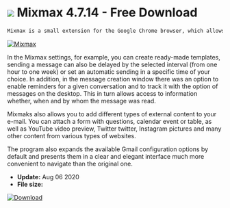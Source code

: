 # ![](https://cdn.softexe.net/static/icon/b/mixmax-8578.png) Mixmax 4.7.14 - Free Download

```sh
Mixmax is a small extension for the Google Chrome browser, which allows you to significantly increase the number of functions of the browser version of Gmail, as well as integrate it with external sites. Significant changes are visible in such an elementary matter as the creation and sending of messages.
```
[![Mixmax](https://gallery.dpcdn.pl/imgc/Tools/77377/g_-_420x350_1.5_-_x20170829152939_0.jpg)](https://softexe.net/win/internet/browser-add-ons/mixmax:hegh.html)

In the Mixmax settings, for example, you can create ready-made templates, sending a message can also be delayed by the selected interval (from one hour to one week) or set an automatic sending in a specific time of your choice. In addition, in the message creation window there was an option to enable reminders for a given conversation and to track it with the option of messages on the desktop. This in turn allows access to information whether, when and by whom the message was read.
 
 Mixmaks also allows you to add different types of external content to your e-mail. You can attach a form with questions, calendar event or table, as well as YouTube video preview, Twitter twitter, Instagram pictures and many other content from various types of websites.
 
 The program also expands the available Gmail configuration options by default and presents them in a clear and elegant interface much more convenient to navigate than the original one.


- **Update:** Aug 06 2020
- **File size:** 

[![Download](https://cdn.softexe.net/static/img/download.png)](https://softexe.net/win/internet/browser-add-ons/mixmax:hegh.html)

